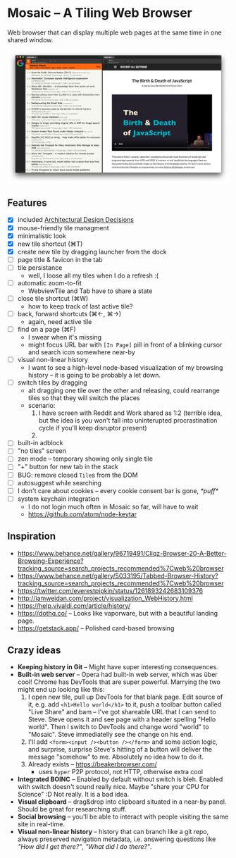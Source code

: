 # Mosaic – A Tiling Web Browser

Web browser that can display multiple web pages at the same time in one shared window.

[![](showcase/2020-05-27.png)](showcase/2020-05-27.png)

## Features

- [x] included [Architectural Design Decisions](ADD.md)
- [x] mouse-friendly tile managment
- [x] minimalistic look
- [x] new tile shortcut (⌘T)
- [x] create new tile by dragging launcher from the dock
- [ ] page title & favicon in the tab
- [ ] tile persistance
    - well, I loose all my tiles when I do a refresh :(
- [ ] automatic zoom-to-fit
    - WebviewTile and Tab have to share a state
- [ ] close tile shortcut (⌘W)
    - how to keep track of last active tile?
- [ ] back, forward shortcuts (⌘←, ⌘→)
    - again, need active tile
- [ ] find on a page (⌘F)
    - I swear when it's missing
    - might focus URL bar with `[In Page]` pill in front of a blinking cursor and search icon somewhere near-by
- [ ] visual non-linear history
    - I want to see a high-level node-based visualization of my browsing history – it is going to be probably a let down.
- [ ] switch tiles by dragging
    - alt dragging one tile over the other and releasing, could rearrange tiles so that they will switch the places
    - scenario:
        1. I have screen with Reddit and Work shared as 1:2 (terrible idea, but the idea is you won't fall into uninterupted procrastination cycle if you'll keep disruptor present)
        2. 
- [ ] built-in adblock
- [ ] "no tiles" screen
- [ ] zen mode – temporary showing only single tile
- [ ] "+" button for new tab in the stack
- [ ] BUG: remove closed `Tile`s from the DOM
- [ ] autosuggest while searching 
- [ ] I don't care about cookies
    – every cookie consent bar is gone, *\*puff\**
- [ ] system keychain integration
    - I do not login much often in Mosaic so far, will have to wait
    - https://github.com/atom/node-keytar

## Inspiration
* https://www.behance.net/gallery/96719491/Cliqz-Browser-20-A-Better-Browsing-Experience?tracking_source=search_projects_recommended%7Cweb%20browser
* https://www.behance.net/gallery/5033195/Tabbed-Browser-History?tracking_source=search_projects_recommended%7Cweb%20browser
* https://twitter.com/everestpipkin/status/1261893242683109376
* http://iamweidan.com/project/visualization_WebHistory.html
* https://help.vivaldi.com/article/history/
* https://dothq.co/ – Looks like vaporware, but with a beautiful landing page.
* https://getstack.app/ – Polished card-based browsing

## Crazy ideas
- **Keeping history in Git** – Might have super interesting consequences.
- **Built-in web server** – Opera had built-in web server, which was über cool! Chrome has DevTools that are super powerful. Marrying the two might end up looking like this:
    1. I open new tile, pull up DevTools for that blank page. Edit source of it, e.g. add `<h1>Hello world</h1>` to it, push a toolbar button called "Live Share" and bam – I've got shareable URL that I can send to Steve. Steve opens it and see page with a header spelling "Hello world". Then I switch to DevTools and change word "world" to "Mosaic". Steve immediatelly see the change on his end.
    2. I'll add `<form><input /><button /></form>` and some action logic, and surprise, surprise Steve's hitting of a button will deliver the message "somehow" to me. Absolutely no idea how to do it.
    3. Already exists – https://beakerbrowser.com/
        - uses `hyper` P2P protocol, not HTTP, otherwise extra cool
- **Integrated BOINC** – Enabled by default without switch is bleh. Enabled with switch doesn't sound really nice. Maybe "share your CPU for Science" :D Not really. It is a bad idea.
- **Visual clipboard** – drag&drop into clipboard situated in a near-by panel. Should be great for researching stuff.
- **Social browsing** – you'll be able to interact with people visiting the same site in real-time.
- **Visual non-linear history** – history that can branch like a git repo, always preserved navigation metadata, i.e. answering questions like *"How did I get there?"*, *"What did I do there?"*.